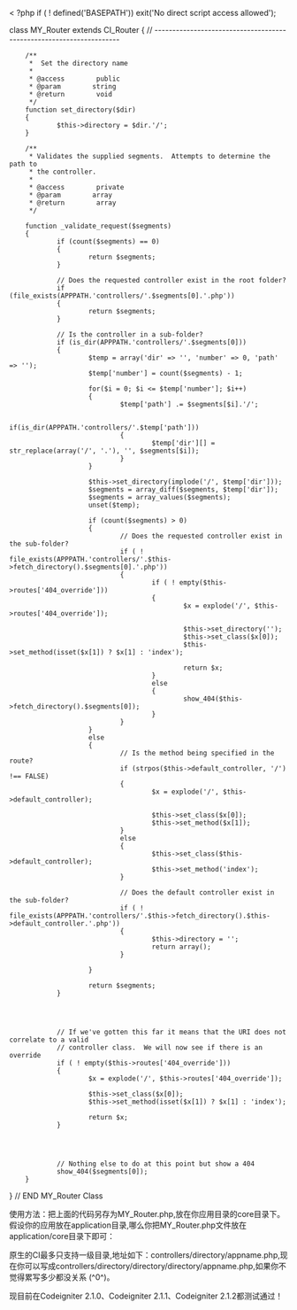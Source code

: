 < ?php  if ( ! defined('BASEPATH')) exit('No direct script access allowed');



class MY_Router extends CI_Router
{
        // --------------------------------------------------------------------

        /**
         *  Set the directory name
         *
         * @access        public
         * @param        string
         * @return        void
         */
        function set_directory($dir)
        {
                $this->directory = $dir.'/';
        }
     
        /**
         * Validates the supplied segments.  Attempts to determine the path to
         * the controller.
         *
         * @access        private
         * @param        array
         * @return        array
         */
     
        function _validate_request($segments)
        {
                if (count($segments) == 0)
                {
                        return $segments;
                }
     
                // Does the requested controller exist in the root folder?
                if (file_exists(APPPATH.'controllers/'.$segments[0].'.php'))
                {
                        return $segments;
                }
     
                // Is the controller in a sub-folder?
                if (is_dir(APPPATH.'controllers/'.$segments[0]))
                {
                        $temp = array('dir' => '', 'number' => 0, 'path' => '');
                        $temp['number'] = count($segments) - 1;
     
                        for($i = 0; $i <= $temp['number']; $i++)
                        {
                                $temp['path'] .= $segments[$i].'/';
     
                                if(is_dir(APPPATH.'controllers/'.$temp['path']))
                                {
                                        $temp['dir'][] = str_replace(array('/', '.'), '', $segments[$i]);
                                }
                        }
     
                        $this->set_directory(implode('/', $temp['dir']));
                        $segments = array_diff($segments, $temp['dir']);
                        $segments = array_values($segments);
                        unset($temp);
     
                        if (count($segments) > 0)
                        {
                                // Does the requested controller exist in the sub-folder?
                                if ( ! file_exists(APPPATH.'controllers/'.$this->fetch_directory().$segments[0].'.php'))
                                {
                                        if ( ! empty($this->routes['404_override']))
                                        {
                                                $x = explode('/', $this->routes['404_override']);
     
                                                $this->set_directory('');
                                                $this->set_class($x[0]);
                                                $this->set_method(isset($x[1]) ? $x[1] : 'index');
     
                                                return $x;
                                        }
                                        else
                                        {
                                                show_404($this->fetch_directory().$segments[0]);
                                        }
                                }
                        }
                        else
                        {
                                // Is the method being specified in the route?
                                if (strpos($this->default_controller, '/') !== FALSE)
                                {
                                        $x = explode('/', $this->default_controller);
     
                                        $this->set_class($x[0]);
                                        $this->set_method($x[1]);
                                }
                                else
                                {
                                        $this->set_class($this->default_controller);
                                        $this->set_method('index');
                                }
     
                                // Does the default controller exist in the sub-folder?
                                if ( ! file_exists(APPPATH.'controllers/'.$this->fetch_directory().$this->default_controller.'.php'))
                                {
                                        $this->directory = '';
                                        return array();
                                }
     
                        }
     
                        return $segments;
                }

 


                // If we've gotten this far it means that the URI does not correlate to a valid
                // controller class.  We will now see if there is an override
                if ( ! empty($this->routes['404_override']))
                {
                        $x = explode('/', $this->routes['404_override']);
     
                        $this->set_class($x[0]);
                        $this->set_method(isset($x[1]) ? $x[1] : 'index');
     
                        return $x;
                }

 


                // Nothing else to do at this point but show a 404
                show_404($segments[0]);
        }
}
// END MY_Router Class

使用方法：把上面的代码另存为MY_Router.php,放在你应用目录的core目录下。假设你的应用放在application目录,哪么你把MY_Router.php文件放在application/core目录下即可：

原生的CI最多只支持一级目录,地址如下：controllers/directory/appname.php,现在你可以写成controllers/directory/directory/directory/appname.php,如果你不觉得累写多少都没关系 (^0^)。

现目前在Codeigniter 2.1.0、Codeigniter 2.1.1、Codeigniter 2.1.2都测试通过！
